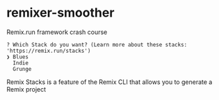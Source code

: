 # remixer-smoother
Remix.run framework crash course

```
? Which Stack do you want? (Learn more about these stacks: 
'https://remix.run/stacks') 
❯ Blues 
  Indie 
  Grunge 
```

Remix Stacks is a feature of the Remix CLI that allows you to generate a Remix project
